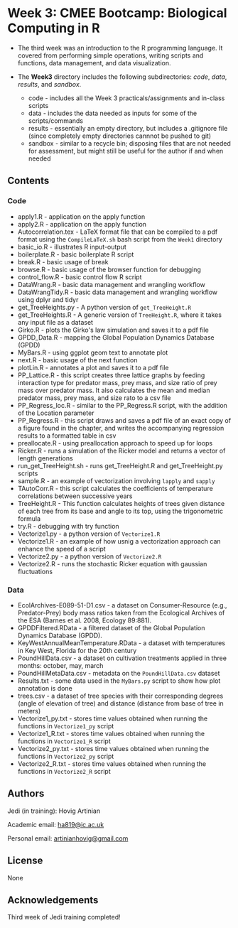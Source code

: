 # Week 3: CMEE Bootcamp: Biological Computing in R

* The third week was an introduction to the R programming language. It covered from performing simple operations, writing scripts and functions, data management, and data visualization.

* The **Week3** directory includes the following subdirectories: *code*, *data*, *results*, and *sandbox*.
    - code - includes all the Week 3 practicals/assignments and in-class scripts
    - data - includes the data needed as inputs for some of the scripts/commands
    - results - essentially an empty directory, but includes a .gitignore file (since completely empty directories cannnot be pushed to git)
    - sandbox - similar to a recycle bin; disposing files that are not needed for assessment, but might still be useful for the author if and when needed

## Contents

### Code

* apply1.R - application on the apply function
* apply2.R - application on the apply function
* Autocorrelation.tex - LaTeX format file that can be compiled to a pdf format using the `CompileLaTeX.sh` bash script from the `Week1` directory
* basic_io.R - illustrates R input-output
* boilerplate.R - basic boilerplate R script
* break.R - basic usage of break
* browse.R - basic usage of the browser function for debugging
* control_flow.R - basic control flow R script
* DataWrang.R - basic data management and wrangling workflow
* DataWrangTidy.R - basic data management and wrangling workflow using dplyr and tidyr
* get_TreeHeights.py - A python version of `get_TreeHeight.R`
* get_TreeHeights.R - A generic version of `TreeHeight.R`, where it takes any input file as a dataset
* Girko.R - plots the Girko's law simulation and saves it to a pdf file
* GPDD_Data.R - mapping the Global Population Dynamics Database (GPDD)
* MyBars.R - using ggplot geom text to annotate plot
* next.R - basic usage of the next function
* plotLin.R - annotates a plot and saves it to a pdf file
* PP_Lattice.R - this script creates three lattice graphs by feeding interaction type for predator mass, prey mass, and size ratio of prey mass over predator mass. It also calculates the mean and median predator mass, prey mass, and size rato to a csv file
* PP_Regress_loc.R - similar to the PP_Regress.R script, with the addition of the Location parameter
* PP_Regress.R - this script draws and saves a pdf file of an exact copy of a figure found in the chapter, and writes the accompanying regression results to a formatted table in csv
* preallocate.R - using preallocation approach to speed up for loops
* Ricker.R - runs a simulation of the Ricker model and returns a vector of length generations
* run_get_TreeHeight.sh - runs get_TreeHeight.R and get_TreeHeight.py scripts
* sample.R - an example of vectorization involving `lapply` and `sapply`
* TAutoCorr.R - this script calculates the coefficients of temperature correlations between successive years
* TreeHeight.R - This function calculates heights of trees given distance of each tree from its base and angle to its top, using  the trigonometric formula 
* try.R - debugging with try function
* Vectorize1.py - a python version of `Vectorize1.R`
* Vectorize1.R - an example of how usnig a vectorization approach can enhance the speed of a script
* Vectorize2.py - a python version of `Vectorize2.R`
* Vectorize2.R - runs the stochastic Ricker equation with gaussian fluctuations

### Data

* EcolArchives-E089-51-D1.csv - a dataset on Consumer-Resource (e.g., Predator-Prey) body mass ratios taken from the Ecological Archives of the ESA (Barnes et al. 2008, Ecology 89:881). 
* GPDDFiltered.RData - a filtered dataset of the Global Population Dynamics Database (GPDD).
* KeyWestAnnualMeanTemperature.RData - a dataset with temperatures in Key West, Florida for the 20th century
* PoundHillData.csv - a dataset on cultivation treatments applied in three months: october, may, march
* PoundHillMetaData.csv - metadata on the `PoundHillData.csv` dataset
* Results.txt - some data used in the `MyBars.py` script to show how plot annotation is done
* trees.csv - a dataset of tree species with their corresponding degrees (angle of elevation of tree) and distance (distance from base of tree in meters)
* Vectorize1_py.txt - stores time values obtained when running the functions in `Vectorize1_py` script
* Vectorize1_R.txt - stores time values obtained when running the functions in `Vectorize1_R` script
* Vectorize2_py.txt - stores time values obtained when running the functions in `Vectorize2_py` script
* Vectorize2_R.txt - stores time values obtained when running the functions in `Vectorize2_R` script

## Authors

Jedi (in training): Hovig Artinian

Academic email: ha819@ic.ac.uk

Personal email: artinianhovig@gmail.com

## License

None

## Acknowledgements

Third week of Jedi training completed!
